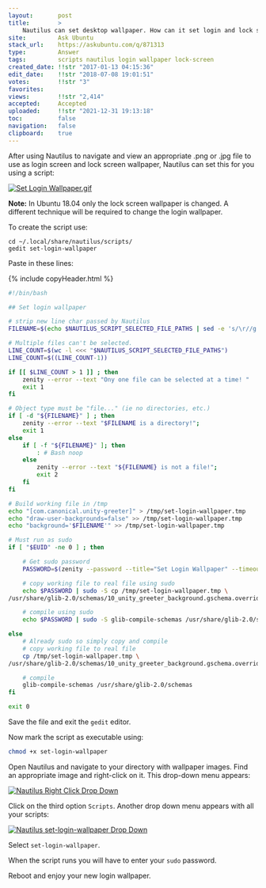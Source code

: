 ```yaml
---
layout:       post
title:        >
    Nautilus can set desktop wallpaper. How can it set login and lock screen wallpaper?
site:         Ask Ubuntu
stack_url:    https://askubuntu.com/q/871313
type:         Answer
tags:         scripts nautilus login wallpaper lock-screen
created_date: !!str "2017-01-13 04:15:36"
edit_date:    !!str "2018-07-08 19:01:51"
votes:        !!str "3"
favorites:    
views:        !!str "2,414"
accepted:     Accepted
uploaded:     !!str "2021-12-31 19:13:18"
toc:          false
navigation:   false
clipboard:    true
---
```


After using Nautilus to navigate and view an appropriate .png or .jpg file to use as login screen and lock screen wallpaper, Nautilus can set this for you using a script:

[![Set Login Wallpaper.gif][1]][1]


**Note:** In Ubuntu 18.04 only the lock screen wallpaper is changed. A different technique will be required to change the login wallpaper.

To create the script use:

``` 
cd ~/.local/share/nautilus/scripts/
gedit set-login-wallpaper

```

Paste in these lines:



{% include copyHeader.html %}
``` bash
#!/bin/bash

## Set login wallpaper

# strip new line char passed by Nautilus
FILENAME=$(echo $NAUTILUS_SCRIPT_SELECTED_FILE_PATHS | sed -e 's/\r//g')

# Multiple files can't be selected.
LINE_COUNT=$(wc -l <<< "$NAUTILUS_SCRIPT_SELECTED_FILE_PATHS")
LINE_COUNT=$((LINE_COUNT-1))

if [[ $LINE_COUNT > 1 ]] ; then
    zenity --error --text "Ony one file can be selected at a time! "
    exit 1
fi

# Object type must be "file..." (ie no directories, etc.)
if [ -d "${FILENAME}" ] ; then
    zenity --error --text "$FILENAME is a directory!";
    exit 1
else
    if [ -f "${FILENAME}" ]; then
        : # Bash noop
    else
        zenity --error --text "${FILENAME} is not a file!";
        exit 2
    fi
fi

# Build working file in /tmp
echo "[com.canonical.unity-greeter]" > /tmp/set-login-wallpaper.tmp
echo "draw-user-backgrounds=false" >> /tmp/set-login-wallpaper.tmp
echo "background='$FILENAME'" >> /tmp/set-login-wallpaper.tmp

# Must run as sudo
if [ "$EUID" -ne 0 ] ; then

    # Get sudo password
    PASSWORD=$(zenity --password --title="Set Login Wallpaper" --timeout=20)

    # copy working file to real file using sudo
    echo $PASSWORD | sudo -S cp /tmp/set-login-wallpaper.tmp \
/usr/share/glib-2.0/schemas/10_unity_greeter_background.gschema.override

    # compile using sudo
    echo $PASSWORD | sudo -S glib-compile-schemas /usr/share/glib-2.0/schemas

else
    # Already sudo so simply copy and compile
    # copy working file to real file
    cp /tmp/set-login-wallpaper.tmp \
/usr/share/glib-2.0/schemas/10_unity_greeter_background.gschema.override

    # compile
    glib-compile-schemas /usr/share/glib-2.0/schemas
fi

exit 0

```

Save the file and exit the `gedit` editor.

Now mark the script as executable using:

``` bash
chmod +x set-login-wallpaper

```

Open Nautilus and navigate to your directory with wallpaper images. Find an appropriate image and right-click on it. This drop-down menu appears:

[![Nautilus Right Click Drop Down][2]][2]

Click on the third option `Scripts`. Another drop down menu appears with all your scripts:

[![Nautilus set-login-wallpaper Drop Down][3]][3]

Select `set-login-wallpaper`.

When the script runs you will have to enter your `sudo` password.

Reboot and enjoy your new login wallpaper.


  [1]: https://i.stack.imgur.com/ysvFg.gif
  [2]: https://i.stack.imgur.com/EleRC.png
  [3]: https://i.stack.imgur.com/CsQ9O.png
